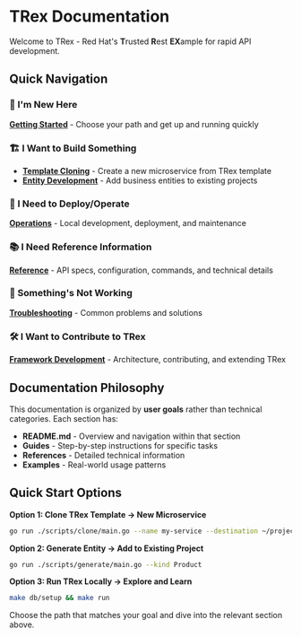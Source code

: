 # TRex Documentation

Welcome to TRex - Red Hat's **T**rusted **R**est **EX**ample for rapid API development.

## Quick Navigation

### 🚀 I'm New Here
**[Getting Started](getting-started/)** - Choose your path and get up and running quickly

### 🏗️ I Want to Build Something
- **[Template Cloning](template-cloning/)** - Create a new microservice from TRex template
- **[Entity Development](entity-development/)** - Add business entities to existing projects

### 🔧 I Need to Deploy/Operate
**[Operations](operations/)** - Local development, deployment, and maintenance

### 📚 I Need Reference Information
**[Reference](reference/)** - API specs, configuration, commands, and technical details

### 🐛 Something's Not Working
**[Troubleshooting](troubleshooting/)** - Common problems and solutions

### 🛠️ I Want to Contribute to TRex
**[Framework Development](framework-development/)** - Architecture, contributing, and extending TRex

## Documentation Philosophy

This documentation is organized by **user goals** rather than technical categories. Each section has:

- **README.md** - Overview and navigation within that section
- **Guides** - Step-by-step instructions for specific tasks
- **References** - Detailed technical information
- **Examples** - Real-world usage patterns

## Quick Start Options

**Option 1: Clone TRex Template → New Microservice**
```bash
go run ./scripts/clone/main.go --name my-service --destination ~/projects/my-service
```

**Option 2: Generate Entity → Add to Existing Project**
```bash
go run ./scripts/generate/main.go --kind Product
```

**Option 3: Run TRex Locally → Explore and Learn**
```bash
make db/setup && make run
```

Choose the path that matches your goal and dive into the relevant section above.